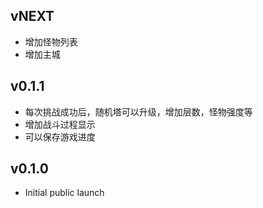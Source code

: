 ## vNEXT

* 增加怪物列表
* 增加主城

## v0.1.1

* 每次挑战成功后，随机塔可以升级，增加层数，怪物强度等
* 增加战斗过程显示
* 可以保存游戏进度

## v0.1.0

* Initial public launch